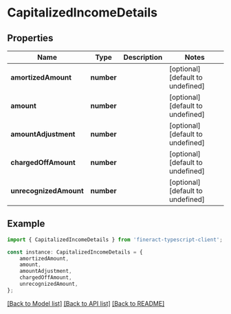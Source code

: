 # CapitalizedIncomeDetails


## Properties

Name | Type | Description | Notes
------------ | ------------- | ------------- | -------------
**amortizedAmount** | **number** |  | [optional] [default to undefined]
**amount** | **number** |  | [optional] [default to undefined]
**amountAdjustment** | **number** |  | [optional] [default to undefined]
**chargedOffAmount** | **number** |  | [optional] [default to undefined]
**unrecognizedAmount** | **number** |  | [optional] [default to undefined]

## Example

```typescript
import { CapitalizedIncomeDetails } from 'fineract-typescript-client';

const instance: CapitalizedIncomeDetails = {
    amortizedAmount,
    amount,
    amountAdjustment,
    chargedOffAmount,
    unrecognizedAmount,
};
```

[[Back to Model list]](../README.md#documentation-for-models) [[Back to API list]](../README.md#documentation-for-api-endpoints) [[Back to README]](../README.md)
